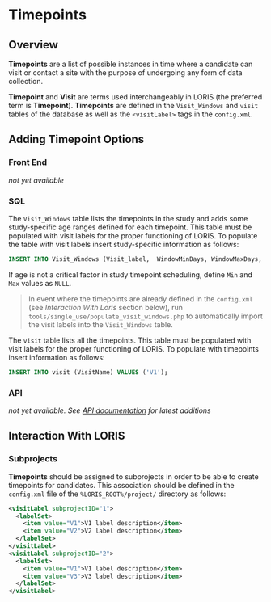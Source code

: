 # Timepoints

## Overview
**Timepoints** are a list of possible instances in time where a candidate can visit or contact a site with the purpose of undergoing any form of data collection.

**Timepoint** and **Visit** are terms used interchangeably in LORIS (the preferred term is **Timepoint**). **Timepoints** are defined in the `Visit_Windows` and `visit` tables of the database as well as the `<visitLabel>` tags in the `config.xml`.

## Adding Timepoint Options

### Front End
 _not yet available_

### SQL

The `Visit_Windows` table lists the timepoints in the study and adds some study-specific age ranges defined for each timepoint. This table must be populated with visit labels for the proper functioning of LORIS. To populate the table with visit labels insert study-specific information as follows:

```sql
INSERT INTO Visit_Windows (Visit_label,  WindowMinDays, WindowMaxDays, OptimumMinDays, OptimumMaxDays, WindowMidpointDays) VALUES ('V1', 0, 100, 40, 60, 50);
```

If age is not a critical factor in study timepoint scheduling, define `Min` and `Max` values as `NULL`.

> In event where the timepoints are already defined in the `config.xml` (see *Interaction With Loris* section below), run `tools/single_use/populate_visit_windows.php` to automatically import the visit labels into the `Visit_Windows` table.

The `visit` table lists all the timepoints. This table must be populated with visit labels for the proper functioning of LORIS. To populate with timepoints insert information as follows:

```sql
INSERT INTO visit (VisitName) VALUES ('V1');
```

### API
_not yet available. See [API documentation](../../../API/LorisRESTAPI_v0.0.3.md) for latest additions_
 
## Interaction With LORIS

### Subprojects
 **Timepoints** should be assigned to subprojects in order to be able to create timepoints for candidates. This association should be defined in the `config.xml` file of the `%LORIS_ROOT%/project/` directory as follows:
 
 ```xml
 <visitLabel subprojectID="1">
   <labelSet>
     <item value="V1">V1 label description</item>   
     <item value="V2">V2 label description</item>   
   </labelSet>
 </visitLabel>
 <visitLabel subprojectID="2">
   <labelSet>
     <item value="V1">V1 label description</item>   
     <item value="V3">V3 label description</item>   
   </labelSet>
 </visitLabel>
 ```

